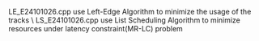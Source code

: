 LE_E24101026.cpp use Left-Edge Algorithm to minimize the usage of the tracks \\
LS_E24101026.cpp use List Scheduling Algorithm to minimize resources under latency constraint(MR-LC) problem
